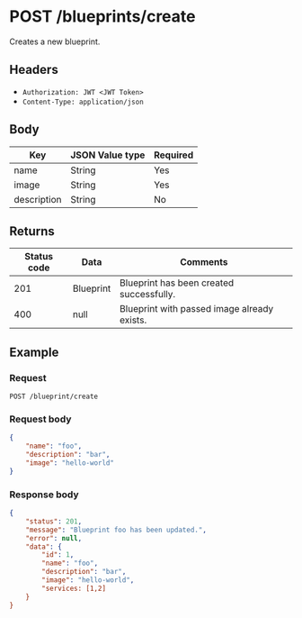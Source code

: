 # POST /blueprints/create
Creates a new blueprint.

## Headers
* `Authorization: JWT <JWT Token>`
* `Content-Type: application/json`

## Body
Key | JSON Value type | Required
---|---|---
name|String|Yes
image|String|Yes
description|String|No

## Returns
Status code | Data | Comments 
---|---|---
201|Blueprint|Blueprint has been created successfully.
400|null|Blueprint with passed image already exists.

## Example
### Request
`POST /blueprint/create`
### Request body
```json
{
    "name": "foo",
    "description": "bar",
    "image": "hello-world"
}
```
### Response body
```json
{
    "status": 201,
    "message": "Blueprint foo has been updated.",
    "error": null,
    "data": {
        "id": 1,
        "name": "foo",
        "description": "bar",
        "image": "hello-world",
        "services: [1,2]
    }
}
```